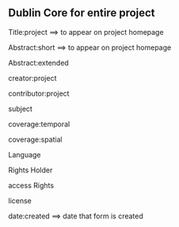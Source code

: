 ## Dublin Core for entire project

Title:project ==> to appear on project homepage

Abstract:short ==> to appear on project homepage

Abstract:extended

creator:project

contributor:project

subject 

coverage:temporal 

coverage:spatial 

Language 

Rights Holder 

access Rights 

license 

date:created ==> date that form is created
